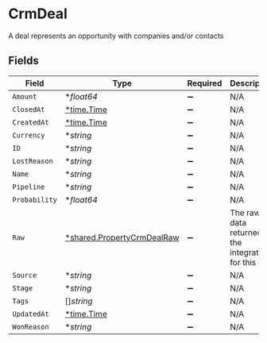 # CrmDeal

A deal represents an opportunity with companies and/or contacts


## Fields

| Field                                                                   | Type                                                                    | Required                                                                | Description                                                             |
| ----------------------------------------------------------------------- | ----------------------------------------------------------------------- | ----------------------------------------------------------------------- | ----------------------------------------------------------------------- |
| `Amount`                                                                | **float64*                                                              | :heavy_minus_sign:                                                      | N/A                                                                     |
| `ClosedAt`                                                              | [*time.Time](https://pkg.go.dev/time#Time)                              | :heavy_minus_sign:                                                      | N/A                                                                     |
| `CreatedAt`                                                             | [*time.Time](https://pkg.go.dev/time#Time)                              | :heavy_minus_sign:                                                      | N/A                                                                     |
| `Currency`                                                              | **string*                                                               | :heavy_minus_sign:                                                      | N/A                                                                     |
| `ID`                                                                    | **string*                                                               | :heavy_minus_sign:                                                      | N/A                                                                     |
| `LostReason`                                                            | **string*                                                               | :heavy_minus_sign:                                                      | N/A                                                                     |
| `Name`                                                                  | **string*                                                               | :heavy_minus_sign:                                                      | N/A                                                                     |
| `Pipeline`                                                              | **string*                                                               | :heavy_minus_sign:                                                      | N/A                                                                     |
| `Probability`                                                           | **float64*                                                              | :heavy_minus_sign:                                                      | N/A                                                                     |
| `Raw`                                                                   | [*shared.PropertyCrmDealRaw](../../models/shared/propertycrmdealraw.md) | :heavy_minus_sign:                                                      | The raw data returned by the integration for this deal                  |
| `Source`                                                                | **string*                                                               | :heavy_minus_sign:                                                      | N/A                                                                     |
| `Stage`                                                                 | **string*                                                               | :heavy_minus_sign:                                                      | N/A                                                                     |
| `Tags`                                                                  | []*string*                                                              | :heavy_minus_sign:                                                      | N/A                                                                     |
| `UpdatedAt`                                                             | [*time.Time](https://pkg.go.dev/time#Time)                              | :heavy_minus_sign:                                                      | N/A                                                                     |
| `WonReason`                                                             | **string*                                                               | :heavy_minus_sign:                                                      | N/A                                                                     |
